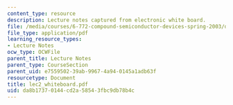 ```yaml
---
content_type: resource
description: Lecture notes captured from electronic white board.
file: /media/courses/6-772-compound-semiconductor-devices-spring-2003/da8b17370144cd2a58543fbc9db78b4c_lec2_whiteboard.pdf
file_type: application/pdf
learning_resource_types:
- Lecture Notes
ocw_type: OCWFile
parent_title: Lecture Notes
parent_type: CourseSection
parent_uid: e7559502-39ab-9967-4a94-0145a1adb63f
resourcetype: Document
title: lec2_whiteboard.pdf
uid: da8b1737-0144-cd2a-5854-3fbc9db78b4c
---
```

